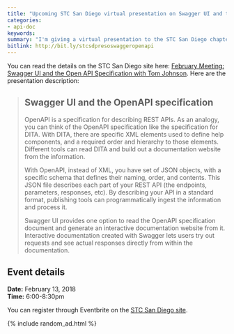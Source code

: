 ```yaml
---
title: "Upcoming STC San Diego virtual presentation on Swagger UI and the OpenAPI spec (Feb 13, 2018)"
categories:
- api-doc
keywords:
summary: "I'm giving a virtual presentation to the STC San Diego chapter called \"Swagger UI and the OpenAPI specification\" on February 13, 2018."
bitlink: http://bit.ly/stcsdpresoswaggeropenapi
---
```


You can read the details on the STC San Diego site here: [February Meeting: Swagger UI and the Open API Specification with Tom Johnson](https://www.stc-sd.org/index.php/events/february-meeting-swagger-ui-and-the-open-api-specification-with-tom-johnson/). Here are the presentation description:

>## Swagger UI and the OpenAPI specification
>
> OpenAPI is a specification for describing REST APIs. As an analogy, you can think of the OpenAPI specification like the specification for DITA. With DITA, there are specific XML elements used to define help components, and a required order and hierarchy to those elements. Different tools can read DITA and build out a documentation website from the information.
>
> With OpenAPI, instead of XML, you have set of JSON objects, with a specific schema that defines their naming, order, and contents. This JSON file describes each part of your REST API (the endpoints, parameters, responses, etc). By describing your API in a standard format, publishing tools can programmatically ingest the information and process it.
>
> Swagger UI provides one option to read the OpenAPI specification document and generate an interactive documentation website from it. Interactive documentation created with Swagger lets users try out requests and see actual responses directly from within the documentation.

## Event details

**Date:** February 13, 2018 <br/>
**Time:** 6:00-8:30pm

You can register through Eventbrite on the [STC San Diego site](https://www.stc-sd.org/index.php/events/february-meeting-swagger-ui-and-the-open-api-specification-with-tom-johnson/).


{% include random_ad.html %}
